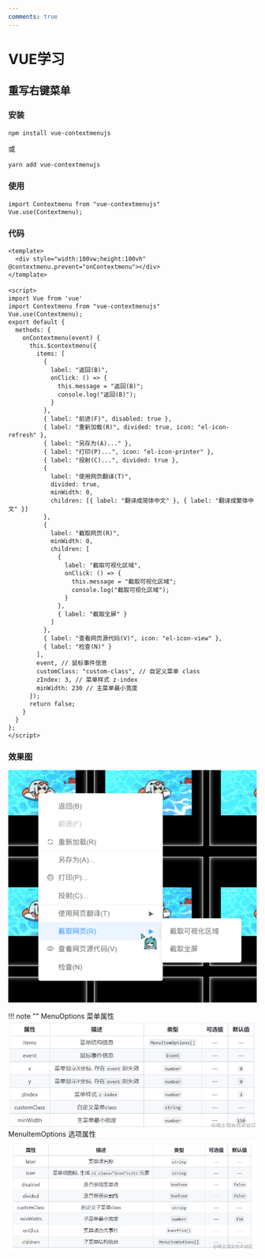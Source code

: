 ```yaml
---
comments: true
---
```




# VUE学习

## 重写右键菜单

### 安装

```bas
npm install vue-contextmenujs
```

或

```bash
yarn add vue-contextmenujs
```

### 使用

```VUE
import Contextmenu from "vue-contextmenujs"
Vue.use(Contextmenu);
```

### 代码

```VUE
<template>
  <div style="width:100vw;height:100vh" @contextmenu.prevent="onContextmenu"></div>
</template>

<script>
import Vue from 'vue'
import Contextmenu from "vue-contextmenujs"
Vue.use(Contextmenu);
export default {
  methods: {
    onContextmenu(event) {
      this.$contextmenu({
        items: [
          {
            label: "返回(B)",
            onClick: () => {
              this.message = "返回(B)";
              console.log("返回(B)");
            }
          },
          { label: "前进(F)", disabled: true },
          { label: "重新加载(R)", divided: true, icon: "el-icon-refresh" },
          { label: "另存为(A)..." },
          { label: "打印(P)...", icon: "el-icon-printer" },
          { label: "投射(C)...", divided: true },
          {
            label: "使用网页翻译(T)",
            divided: true,
            minWidth: 0,
            children: [{ label: "翻译成简体中文" }, { label: "翻译成繁体中文" }]
          },
          {
            label: "截取网页(R)",
            minWidth: 0,
            children: [
              {
                label: "截取可视化区域",
                onClick: () => {
                  this.message = "截取可视化区域";
                  console.log("截取可视化区域");
                }
              },
              { label: "截取全屏" }
            ]
          },
          { label: "查看网页源代码(V)", icon: "el-icon-view" },
          { label: "检查(N)" }
        ],
        event, // 鼠标事件信息
        customClass: "custom-class", // 自定义菜单 class
        zIndex: 3, // 菜单样式 z-index
        minWidth: 230 // 主菜单最小宽度
      });
      return false;
    }
  }
};
</script>
```

### 效果图

![image-20221003235034301](img/image-20221003235034301.png)

!!! note ""
	MenuOptions 菜单属性
	![image-20221003235302302](img/image-20221003235302302.png)
	MenuItemOptions 选项属性
	![img](img/20211029114740088.png)

